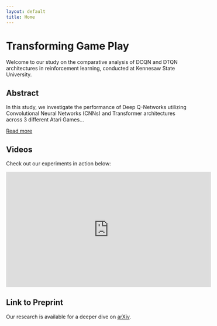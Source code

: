 ```yaml
---
layout: default
title: Home
---
```


# Transforming Game Play

Welcome to our study on the comparative analysis of DCQN and DTQN architectures in reinforcement learning, conducted at Kennesaw State University.

## Abstract

In this study, we investigate the performance of Deep Q-Networks utilizing Convolutional Neural Networks (CNNs) and Transformer architectures across 3 different Atari Games...

[Read more](/research-paper)

## Videos

Check out our experiments in action below:

<div class="video-container">
    <!-- Embed YouTube video -->
    <iframe width="560" height="315" src="https://www.youtube.com/embed/VIDEO_ID" frameborder="0" allow="accelerometer; autoplay; encrypted-media; gyroscope; picture-in-picture" allowfullscreen></iframe>
</div>

## Link to Preprint

Our research is available for a deeper dive on [arXiv](https://arxiv.org/abs/YOUR_ARXIV_ID).

